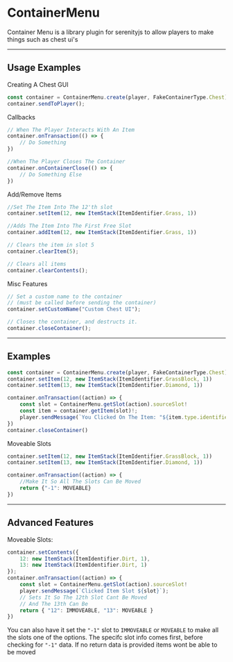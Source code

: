 # ContainerMenu
Container Menu is a library plugin for serenityjs to allow players to make things such as chest ui's

----

## Usage Examples

Creating A Chest GUI
```ts
const container = ContainerMenu.create(player, FakeContainerType.Chest);
container.sendToPlayer();
```

Callbacks
```ts
// When The Player Interacts With An Item
container.onTransaction(() => {
    // Do Something
})

//When The Player Closes The Container
container.onContainerClose(() => {
    // Do Something Else
})
```

Add/Remove Items
```ts
//Set The Item Into The 12'th slot
container.setItem(12, new ItemStack(ItemIdentifier.Grass, 1))

//Adds The Item Into The First Free Slot
container.addItem(12, new ItemStack(ItemIdentifier.Grass, 1))

// Clears the item in slot 5
container.clearItem(5);

// Clears all items
container.clearContents();
```

Misc Features
```ts
// Set a custom name to the container
// (must be called before sending the container)
container.setCustomName("Custom Chest UI");

// Closes the container, and destructs it.
container.closeContainer();
```
----
## Examples
```ts
const container = ContainerMenu.create(player, FakeContainerType.Chest)
container.setItem(12, new ItemStack(ItemIdentifier.GrassBlock, 1))
container.setItem(13, new ItemStack(ItemIdentifier.Diamond, 1))

container.onTransaction((action) => {
    const slot = ContainerMenu.getSlot(action).sourceSlot!
    const item = container.getItem(slot)!;
    player.sendMessage(`You Clicked On The Item: "${item.type.identifier}"`)
})
container.closeContainer()
```
Moveable Slots
```ts
container.setItem(12, new ItemStack(ItemIdentifier.GrassBlock, 1))
container.setItem(13, new ItemStack(ItemIdentifier.Diamond, 1))

container.onTransaction((action) => {
    //Make It So All The Slots Can Be Moved
    return {"-1": MOVEABLE}
})
```

----
## Advanced Features

Moveable Slots:
```ts
container.setContents({
    12: new ItemStack(ItemIdentifier.Dirt, 1),
    13: new ItemStack(ItemIdentifier.Dirt, 1)
});
container.onTransaction((action) => {
    const slot = ContainerMenu.getSlot(action).sourceSlot!
    player.sendMessage(`Clicked Item Slot ${slot}`);
    // Sets It So The 12th Slot Cant Be Moved
    // And The 13th Can Be
    return { "12": IMMOVEABLE, "13": MOVEABLE }
})
```
You can also have it set the `"-1"` slot to `IMMOVEABLE` or `MOVEABLE` to make all the slots one of the options.
The specifc slot info comes first, before checking for `"-1"` data.
If no return data is provided items wont be able to be moved
